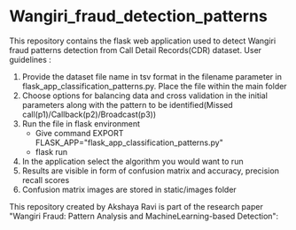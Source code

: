 # Wangiri_fraud_detection_patterns
This repository contains the flask web application used to detect Wangiri fraud patterns detection from Call Detail Records(CDR) dataset. 
User guidelines :
1. Provide the dataset file name in tsv format in the filename parameter in flask_app_classification_patterns.py. Place the file within the main folder
2. Choose options for balancing data and cross validation in the initial parameters along with the pattern to be identified(Missed call(p1)/Callback(p2)/Broadcast(p3))
4. Run the file in flask environment
   - Give command EXPORT FLASK_APP="flask_app_classification_patterns.py"
   - flask run
5. In the application select the algorithm you would want to run
6. Results are visible in form of confusion matrix and accuracy, precision recall scores
7. Confusion matrix images are stored in static/images folder

This repository created by Akshaya Ravi is part of the research  paper "Wangiri Fraud: Pattern Analysis and MachineLearning-based Detection":  
